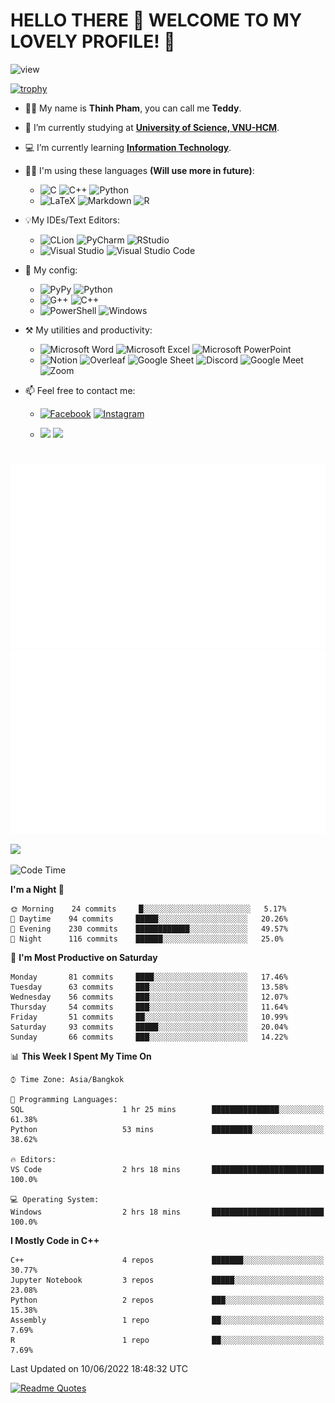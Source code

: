 # HELLO THERE 👋 WELCOME TO MY LOVELY PROFILE! 🥰

![view](https://komarev.com/ghpvc/?username=teddythinh&label=Profile%20views&color=0e75b6&style=flat)

[![trophy](https://github-profile-trophy.vercel.app/?username=teddythinh&theme=buddhism&margin-w=15&margin-h=15)](https://github.com/ryo-ma/github-profile-trophy)

- 👨‍💼 My name is **Thinh Pham**, you can call me **Teddy**.
- 🏫 I’m currently studying at [**University of Science, VNU-HCM**](https://www.hcmus.edu.vn/).
- 💻 I’m currently learning [**Information Technology**](https://www.fit.hcmus.edu.vn/vn/Default.aspx?tabid=325).
- 🧑‍💻 I'm using these languages **(Will use more in future)**:

  - ![C](https://img.shields.io/badge/c-%2300599C.svg?style=for-the-badge&logo=c&logoColor=white) 
    ![C++](https://img.shields.io/badge/c++-%2300599C.svg?style=for-the-badge&logo=c%2B%2B&logoColor=white)
    ![Python](https://img.shields.io/badge/Python-FFD43B?style=for-the-badge&logo=python&logoColor=darkgreen)
  - ![LaTeX](https://img.shields.io/badge/latex-%23008080.svg?style=for-the-badge&logo=latex&logoColor=white)
    ![Markdown](https://img.shields.io/badge/markdown-%23000000.svg?style=for-the-badge&logo=markdown&logoColor=white)
    ![R](https://img.shields.io/badge/r-%23276DC3.svg?style=for-the-badge&logo=r&logoColor=white)

- 💡My IDEs/Text Editors: 

  - ![CLion](https://img.shields.io/badge/CLion-black?style=for-the-badge&logo=clion&logoColor=white)
    ![PyCharm](https://img.shields.io/badge/pycharm-143?style=for-the-badge&logo=pycharm&logoColor=black&color=black&labelColor=green)
    ![RStudio](https://img.shields.io/badge/RStudio-75AADB?style=for-the-badge&logo=RStudio&logoColor=white)
  - ![Visual Studio](https://img.shields.io/badge/Visual%20Studio-5C2D91.svg?style=for-the-badge&logo=visual-studio&logoColor=white)
    ![Visual Studio Code](https://img.shields.io/badge/Visual%20Studio%20Code-0078d7.svg?style=for-the-badge&logo=visual-studio-code&logoColor=white)

- 🚧 My config: 

  - ![PyPy](https://img.shields.io/badge/PyPy-v3.8.12-red)
    ![Python](https://img.shields.io/badge/Python-v3.10.0-important)
  - ![G++](https://img.shields.io/badge/G%2B%2B%20Compiler-v11.2.0-informational)
    ![C++](https://img.shields.io/badge/C%2B%2B-C%2B%2B20-brightgreen)
  - ![PowerShell](https://img.shields.io/badge/PowerShell-v7.2.1-9cf)
    ![Windows](https://img.shields.io/badge/Windows-11%20version%2021H2-blueviolet)
    
- ⚒️ My utilities and productivity:
  - ![Microsoft Word](https://img.shields.io/badge/Microsoft_Word-2B579A?style=for-the-badge&logo=microsoft-word&logoColor=white)
    ![Microsoft Excel](https://img.shields.io/badge/Microsoft_Excel-217346?style=for-the-badge&logo=microsoft-excel&logoColor=white)
    ![Microsoft PowerPoint](https://img.shields.io/badge/Microsoft_PowerPoint-B7472A?style=for-the-badge&logo=microsoft-powerpoint&logoColor=white)
  - ![Notion](https://img.shields.io/badge/Notion-000000?style=for-the-badge&logo=notion&logoColor=white)
    ![Overleaf](https://img.shields.io/badge/Overleaf-47A141?style=for-the-badge&logo=Overleaf&logoColor=white)
    ![Google Sheet](https://img.shields.io/badge/Google%20Sheets-34A853?style=for-the-badge&logo=google-sheets&logoColor=white)
    ![Discord](https://img.shields.io/badge/Discord-7289DA?style=for-the-badge&logo=discord&logoColor=white)
    ![Google Meet](https://img.shields.io/badge/Google%20Meet-32A350?style=for-the-badge&logo=google-meet&logoColor=white)
    ![Zoom](https://img.shields.io/badge/Zoom-2D8CFF?style=for-the-badge&logo=zoom&logoColor=white)

- 📫 Feel free to contact me:
  
  - [![Facebook](https://img.shields.io/badge/Facebook-%231877F2.svg?style=for-the-badge&logo=Facebook&logoColor=white)](https://www.facebook.com/Hi.im.Teddy/)
    [![Instagram](https://img.shields.io/badge/Instagram-%23E4405F.svg?style=for-the-badge&logo=Instagram&logoColor=white)](https://www.instagram.com/teddythinh10/)

  - ![](https://img.shields.io/badge/School%20Email-20127335%40student.hcmus.edu.vn-ff69b4)
    ![](https://img.shields.io/badge/Personal%20Email-cuongthinh2002%40gmail.com-00FFFF)
#
![](https://github.com/teddythinh/My-profile/blob/master/generated/overview.svg)
![](https://github.com/teddythinh/My-profile/blob/master/generated/languages.svg)

![](https://github-readme-streak-stats.herokuapp.com/?user=teddythinh)

<!--START_SECTION:waka-->
![Code Time](http://img.shields.io/badge/Code%20Time-0%20secs-blue)

**I'm a Night 🦉** 

```text
🌞 Morning    24 commits     █░░░░░░░░░░░░░░░░░░░░░░░░   5.17% 
🌆 Daytime    94 commits     █████░░░░░░░░░░░░░░░░░░░░   20.26% 
🌃 Evening    230 commits    ████████████░░░░░░░░░░░░░   49.57% 
🌙 Night      116 commits    ██████░░░░░░░░░░░░░░░░░░░   25.0%

```
📅 **I'm Most Productive on Saturday** 

```text
Monday       81 commits     ████░░░░░░░░░░░░░░░░░░░░░   17.46% 
Tuesday      63 commits     ███░░░░░░░░░░░░░░░░░░░░░░   13.58% 
Wednesday    56 commits     ███░░░░░░░░░░░░░░░░░░░░░░   12.07% 
Thursday     54 commits     ███░░░░░░░░░░░░░░░░░░░░░░   11.64% 
Friday       51 commits     ██░░░░░░░░░░░░░░░░░░░░░░░   10.99% 
Saturday     93 commits     █████░░░░░░░░░░░░░░░░░░░░   20.04% 
Sunday       66 commits     ███░░░░░░░░░░░░░░░░░░░░░░   14.22%

```


📊 **This Week I Spent My Time On** 

```text
⌚︎ Time Zone: Asia/Bangkok

💬 Programming Languages: 
SQL                      1 hr 25 mins        ███████████████░░░░░░░░░░   61.38% 
Python                   53 mins             █████████░░░░░░░░░░░░░░░░   38.62%

🔥 Editors: 
VS Code                  2 hrs 18 mins       █████████████████████████   100.0%

💻 Operating System: 
Windows                  2 hrs 18 mins       █████████████████████████   100.0%

```

**I Mostly Code in C++** 

```text
C++                      4 repos             ███████░░░░░░░░░░░░░░░░░░   30.77% 
Jupyter Notebook         3 repos             █████░░░░░░░░░░░░░░░░░░░░   23.08% 
Python                   2 repos             ███░░░░░░░░░░░░░░░░░░░░░░   15.38% 
Assembly                 1 repo              ██░░░░░░░░░░░░░░░░░░░░░░░   7.69% 
R                        1 repo              ██░░░░░░░░░░░░░░░░░░░░░░░   7.69%

```



 Last Updated on 10/06/2022 18:48:32 UTC
<!--END_SECTION:waka-->

[![Readme Quotes](https://quotes-github-readme.vercel.app/api?type=horizontal)](https://github.com/piyushsuthar/github-readme-quotes)
